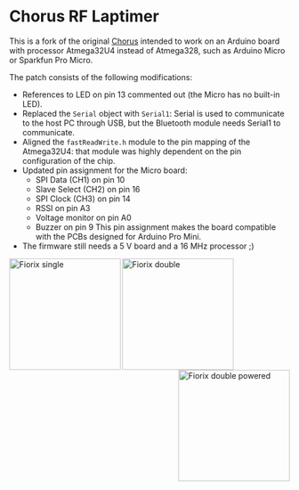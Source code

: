 # Chorus RF Laptimer

This is a fork of the original [Chorus](https://github.com/voroshkov/Chorus-RF-Laptimer) intended to work on an Arduino board with processor Atmega32U4 instead of Atmega328, such as Arduino Micro or Sparkfun Pro Micro.

The patch consists of the following modifications:
- References to LED on pin 13 commented out (the Micro has no built-in LED).
- Replaced the ```Serial``` object with ```Serial1```: Serial is used to communicate to the host PC through USB, but the Bluetooth module needs Serial1 to communicate.
- Aligned the ```fastReadWrite.h``` module to the pin mapping of the Atmega32U4: that module was highly dependent on the pin configuration of the chip.
- Updated pin assignment for the Micro board:
    - SPI Data (CH1) on pin 10
    - Slave Select (CH2) on pin 16
    - SPI Clock (CH3) on pin 14
    - RSSI on pin A3
    - Voltage monitor on pin A0
    - Buzzer on pin 9
    This pin assignment makes the board compatible with the PCBs designed for Arduino Pro Mini.
- The firmware still needs a 5 V board and a 16 MHz processor ;)

<img src="docs/img/fiorix-single.png" align="left" alt="Fiorix single" width="200"/>
<img src="docs/img/fiorix-double.png" align="center" alt="Fiorix double" width="200"/>
<img src="docs/img/fiorix-double-powered.png" align="right" alt="Fiorix double powered" width="200"/>

